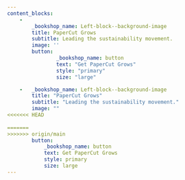 ```yaml
---
content_blocks:
    -
        _bookshop_name: Left-block--background-image
        title: PaperCut Grows
        subtitle: Leading the sustainability movement.
        image: ''
        button:
                _bookshop_name: button
                text: "Get PaperCut Grows"
                style: "primary"
                size: "large"

    -   _bookshop_name: Left-block--background-image
        title: "PaperCut Grows"
        subtitle: "Leading the sustainability movement."     
        image: ""  
<<<<<<< HEAD
        
=======
>>>>>>> origin/main
        button:
            _bookshop_name: button
            text: Get PaperCut Grows
            style: primary
            size: large
---
```

